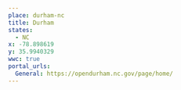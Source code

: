 ```yaml
---
place: durham-nc
title: Durham
states:
  - NC
x: -78.898619
y: 35.9940329
wwc: true
portal_urls:
  General: https://opendurham.nc.gov/page/home/
---
```

